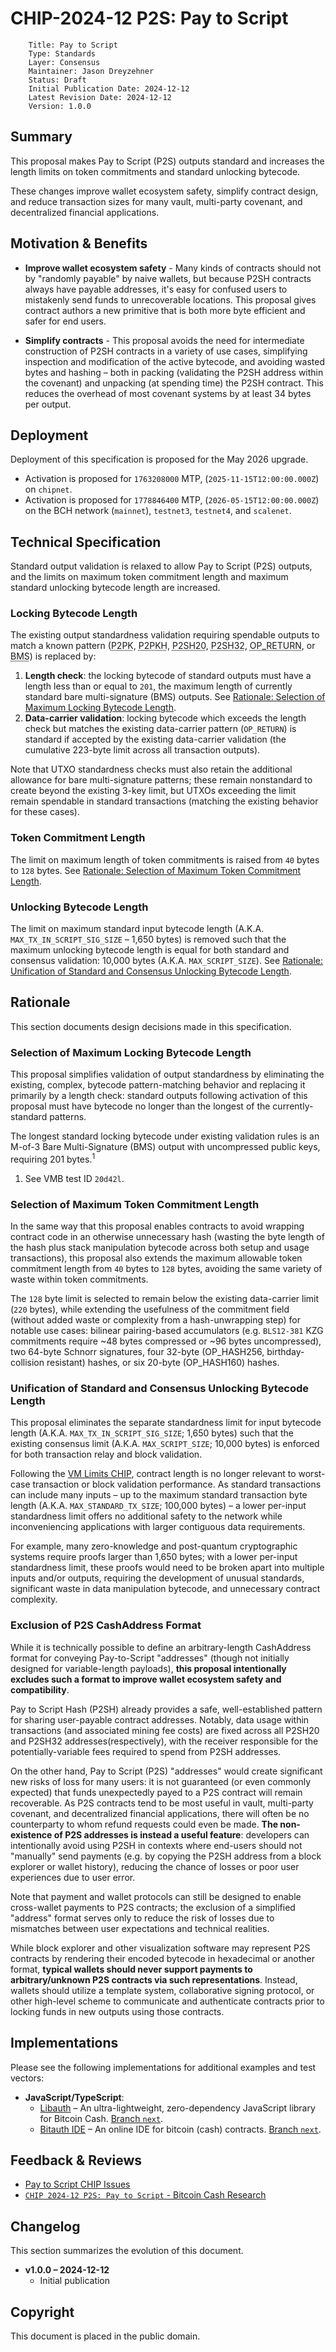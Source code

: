 # CHIP-2024-12 P2S: Pay to Script

        Title: Pay to Script
        Type: Standards
        Layer: Consensus
        Maintainer: Jason Dreyzehner
        Status: Draft
        Initial Publication Date: 2024-12-12
        Latest Revision Date: 2024-12-12
        Version: 1.0.0

## Summary

This proposal makes Pay to Script (P2S) outputs standard and increases the length limits on token commitments and standard unlocking bytecode.

These changes improve wallet ecosystem safety, simplify contract design, and reduce transaction sizes for many vault, multi-party covenant, and decentralized financial applications.

## Motivation & Benefits

- **Improve wallet ecosystem safety** - Many kinds of contracts should not by "randomly payable" by naive wallets, but because P2SH contracts always have payable addresses, it's easy for confused users to mistakenly send funds to unrecoverable locations. This proposal gives contract authors a new primitive that is both more byte efficient and safer for end users.

- **Simplify contracts** - This proposal avoids the need for intermediate construction of P2SH contracts in a variety of use cases, simplifying inspection and modification of the active bytecode, and avoiding wasted bytes and hashing – both in packing (validating the P2SH address within the covenant) and unpacking (at spending time) the P2SH contract. This reduces the overhead of most covenant systems by at least 34 bytes per output.

## Deployment

Deployment of this specification is proposed for the May 2026 upgrade.

- Activation is proposed for `1763208000` MTP, (`2025-11-15T12:00:00.000Z`) on `chipnet`.
- Activation is proposed for `1778846400` MTP, (`2026-05-15T12:00:00.000Z`) on the BCH network (`mainnet`), `testnet3`, `testnet4`, and `scalenet`.

## Technical Specification

Standard output validation is relaxed to allow Pay to Script (P2S) outputs, and the limits on maximum token commitment length and maximum standard unlocking bytecode length are increased.

### Locking Bytecode Length

The existing output standardness validation requiring spendable outputs to match a known pattern (<abbr title="Pay to Public Key">P2PK</abbr>, <abbr title="Pay to Public Key Hash">P2PKH</abbr>, <abbr title="Pay to Script Hash (20 bytes)">P2SH20</abbr>, <abbr title="Pay to Script Hash (32 bytes)">P2SH32</abbr>, <abbr title="Data-Carrier Outputs (A.K.A. OP_RETURN Outputs)">OP_RETURN</abbr>, or <abbr title="Bare Multi-Signature">BMS</abbr>) is replaced by:

1. **Length check**: the locking bytecode of standard outputs must have a length less than or equal to `201`, the maximum length of currently standard bare multi-signature (BMS) outputs. See [Rationale: Selection of Maximum Locking Bytecode Length](#selection-of-maximum-locking-bytecode-length).
2. **Data-carrier validation**: locking bytecode which exceeds the length check but matches the existing data-carrier pattern (`OP_RETURN`) is standard if accepted by the existing data-carrier validation (the cumulative 223-byte limit across all transaction outputs).

Note that UTXO standardness checks must also retain the additional allowance for bare multi-signature patterns; these remain nonstandard to create beyond the existing 3-key limit, but UTXOs exceeding the limit remain spendable in standard transactions (matching the existing behavior for these cases).

### Token Commitment Length

The limit on maximum length of token commitments is raised from `40` bytes to `128` bytes. See [Rationale: Selection of Maximum Token Commitment Length](#selection-of-maximum-token-commitment-length).

### Unlocking Bytecode Length

The limit on maximum standard input bytecode length (A.K.A. `MAX_TX_IN_SCRIPT_SIG_SIZE` – 1,650 bytes) is removed such that the maximum unlocking bytecode length is equal for both standard and consensus validation: 10,000 bytes (A.K.A. `MAX_SCRIPT_SIZE`). See [Rationale: Unification of Standard and Consensus Unlocking Bytecode Length](#unification-of-standard-and-consensus-unlocking-bytecode-length).

## Rationale

This section documents design decisions made in this specification.

### Selection of Maximum Locking Bytecode Length

This proposal simplifies validation of output standardness by eliminating the existing, complex, bytecode pattern-matching behavior and replacing it primarily by a length check: standard outputs following activation of this proposal must have bytecode no longer than the longest of the currently-standard patterns.

The longest standard locking bytecode under existing validation rules is an M-of-3 Bare Multi-Signature (BMS) output with uncompressed public keys, requiring 201 bytes.<sup>1</sup>

1. See VMB test ID `20d42l`.

### Selection of Maximum Token Commitment Length

In the same way that this proposal enables contracts to avoid wrapping contract code in an otherwise unnecessary hash (wasting the byte length of the hash plus stack manipulation bytecode across both setup and usage transactions), this proposal also extends the maximum allowable token commitment length from `40` bytes to `128` bytes, avoiding the same variety of waste within token commitments.

The `128` byte limit is selected to remain below the existing data-carrier limit (`220` bytes), while extending the usefulness of the commitment field (without added waste or complexity from a hash-unwrapping step) for notable use cases: bilinear pairing-based accumulators (e.g. `BLS12-381` KZG commitments require ~48 bytes compressed or ~96 bytes uncompressed), two 64-byte Schnorr signatures, four 32-byte (OP_HASH256, birthday-collision resistant) hashes, or six 20-byte (OP_HASH160) hashes.

### Unification of Standard and Consensus Unlocking Bytecode Length

This proposal eliminates the separate standardness limit for input bytecode length (A.K.A. `MAX_TX_IN_SCRIPT_SIG_SIZE`; 1,650 bytes) such that the existing consensus limit (A.K.A. `MAX_SCRIPT_SIZE`; 10,000 bytes) is enforced for both transaction relay and block validation.

Following the [VM Limits CHIP](https://github.com/bitjson/bch-vm-limits), contract length is no longer relevant to worst-case transaction or block validation performance. As standard transactions can include many inputs – up to the maximum standard transaction byte length (A.K.A. `MAX_STANDARD_TX_SIZE`; 100,000 bytes) – a lower per-input standardness limit offers no additional safety to the network while inconveniencing applications with larger contiguous data requirements.

For example, many zero-knowledge and post-quantum cryptographic systems require proofs larger than 1,650 bytes; with a lower per-input standardness limit, these proofs would need to be broken apart into multiple inputs and/or outputs, requiring the development of unusual standards, significant waste in data manipulation bytecode, and unnecessary contract complexity.

### Exclusion of P2S CashAddress Format

While it is technically possible to define an arbitrary-length CashAddress format for conveying Pay-to-Script "addresses" (though not initially designed for variable-length payloads), **this proposal intentionally excludes such a format to improve wallet ecosystem safety and compatibility**.

Pay to Script Hash (P2SH) already provides a safe, well-established pattern for sharing user-payable contract addresses. Notably, data usage within transactions (and associated mining fee costs) are fixed across all P2SH20 and P2SH32 addresses(respectively), with the receiver responsible for the potentially-variable fees required to spend from P2SH addresses.

On the other hand, Pay to Script (P2S) "addresses" would create significant new risks of loss for many users: it is not guaranteed (or even commonly expected) that funds unexpectedly payed to a P2S contract will remain recoverable. As P2S contracts tend to be most useful in vault, multi-party covenant, and decentralized financial applications, there will often be no counterparty to whom refund requests could even be made. **The non-existence of P2S addresses is instead a useful feature**: developers can intentionally avoid using P2SH in contexts where end-users should not "manually" send payments (e.g. by copying the P2SH address from a block explorer or wallet history), reducing the chance of losses or poor user experiences due to user error.

Note that payment and wallet protocols can still be designed to enable cross-wallet payments to P2S contracts; the exclusion of a simplified "address" format serves only to reduce the risk of losses due to mismatches between user expectations and technical realities.

While block explorer and other visualization software may represent P2S contracts by rendering their encoded bytecode in hexadecimal or another format, **typical wallets should never support payments to arbitrary/unknown P2S contracts via such representations**. Instead, wallets should utilize a template system, collaborative signing protocol, or other high-level scheme to communicate and authenticate contracts prior to locking funds in new outputs using those contracts.

## Implementations

Please see the following implementations for additional examples and test vectors:

- **JavaScript/TypeScript**:
  - [Libauth](https://github.com/bitauth/libauth) – An ultra-lightweight, zero-dependency JavaScript library for Bitcoin Cash. [Branch `next`](https://github.com/bitauth/libauth/tree/next).
  - [Bitauth IDE](https://github.com/bitauth/bitauth-ide) – An online IDE for bitcoin (cash) contracts. [Branch `next`](https://github.com/bitauth/bitauth-ide/tree/next).

## Feedback & Reviews

- [Pay to Script CHIP Issues](https://github.com/bitjson/bch-p2s/issues)
- [`CHIP 2024-12 P2S: Pay to Script` - Bitcoin Cash Research](https://bitcoincashresearch.org/t/chip-2024-12-p2s-pay-to-script/1451)

## Changelog

This section summarizes the evolution of this document.

- **v1.0.0 – 2024-12-12**
  - Initial publication

## Copyright

This document is placed in the public domain.
